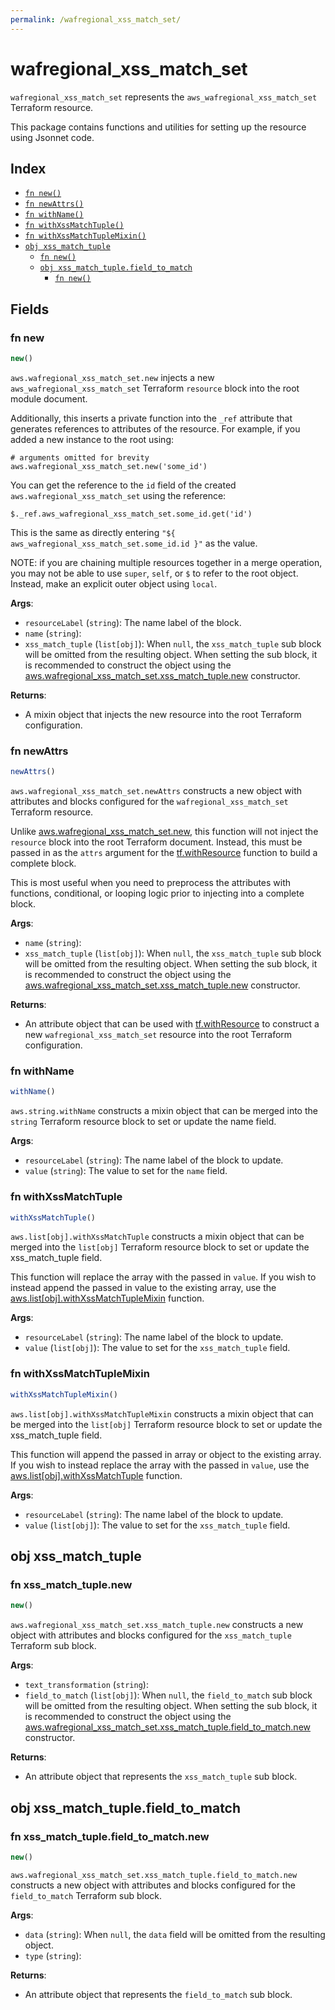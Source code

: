 ```yaml
---
permalink: /wafregional_xss_match_set/
---
```


# wafregional_xss_match_set

`wafregional_xss_match_set` represents the `aws_wafregional_xss_match_set` Terraform resource.



This package contains functions and utilities for setting up the resource using Jsonnet code.


## Index

* [`fn new()`](#fn-new)
* [`fn newAttrs()`](#fn-newattrs)
* [`fn withName()`](#fn-withname)
* [`fn withXssMatchTuple()`](#fn-withxssmatchtuple)
* [`fn withXssMatchTupleMixin()`](#fn-withxssmatchtuplemixin)
* [`obj xss_match_tuple`](#obj-xss_match_tuple)
  * [`fn new()`](#fn-xss_match_tuplenew)
  * [`obj xss_match_tuple.field_to_match`](#obj-xss_match_tuplefield_to_match)
    * [`fn new()`](#fn-xss_match_tuplefield_to_matchnew)

## Fields

### fn new

```ts
new()
```


`aws.wafregional_xss_match_set.new` injects a new `aws_wafregional_xss_match_set` Terraform `resource`
block into the root module document.

Additionally, this inserts a private function into the `_ref` attribute that generates references to attributes of the
resource. For example, if you added a new instance to the root using:

    # arguments omitted for brevity
    aws.wafregional_xss_match_set.new('some_id')

You can get the reference to the `id` field of the created `aws.wafregional_xss_match_set` using the reference:

    $._ref.aws_wafregional_xss_match_set.some_id.get('id')

This is the same as directly entering `"${ aws_wafregional_xss_match_set.some_id.id }"` as the value.

NOTE: if you are chaining multiple resources together in a merge operation, you may not be able to use `super`, `self`,
or `$` to refer to the root object. Instead, make an explicit outer object using `local`.

**Args**:
  - `resourceLabel` (`string`): The name label of the block.
  - `name` (`string`): 
  - `xss_match_tuple` (`list[obj]`):  When `null`, the `xss_match_tuple` sub block will be omitted from the resulting object. When setting the sub block, it is recommended to construct the object using the [aws.wafregional_xss_match_set.xss_match_tuple.new](#fn-xss_match_tuplenew) constructor.

**Returns**:
- A mixin object that injects the new resource into the root Terraform configuration.


### fn newAttrs

```ts
newAttrs()
```


`aws.wafregional_xss_match_set.newAttrs` constructs a new object with attributes and blocks configured for the `wafregional_xss_match_set`
Terraform resource.

Unlike [aws.wafregional_xss_match_set.new](#fn-new), this function will not inject the `resource`
block into the root Terraform document. Instead, this must be passed in as the `attrs` argument for the
[tf.withResource](https://github.com/tf-libsonnet/core/tree/main/docs#fn-withresource) function to build a complete block.

This is most useful when you need to preprocess the attributes with functions, conditional, or looping logic prior to
injecting into a complete block.

**Args**:
  - `name` (`string`): 
  - `xss_match_tuple` (`list[obj]`):  When `null`, the `xss_match_tuple` sub block will be omitted from the resulting object. When setting the sub block, it is recommended to construct the object using the [aws.wafregional_xss_match_set.xss_match_tuple.new](#fn-xss_match_tuplenew) constructor.

**Returns**:
  - An attribute object that can be used with [tf.withResource](https://github.com/tf-libsonnet/core/tree/main/docs#fn-withresource) to construct a new `wafregional_xss_match_set` resource into the root Terraform configuration.


### fn withName

```ts
withName()
```

`aws.string.withName` constructs a mixin object that can be merged into the `string`
Terraform resource block to set or update the name field.



**Args**:
  - `resourceLabel` (`string`): The name label of the block to update.
  - `value` (`string`): The value to set for the `name` field.


### fn withXssMatchTuple

```ts
withXssMatchTuple()
```

`aws.list[obj].withXssMatchTuple` constructs a mixin object that can be merged into the `list[obj]`
Terraform resource block to set or update the xss_match_tuple field.

This function will replace the array with the passed in `value`. If you wish to instead append the
passed in value to the existing array, use the [aws.list[obj].withXssMatchTupleMixin](TODO) function.


**Args**:
  - `resourceLabel` (`string`): The name label of the block to update.
  - `value` (`list[obj]`): The value to set for the `xss_match_tuple` field.


### fn withXssMatchTupleMixin

```ts
withXssMatchTupleMixin()
```

`aws.list[obj].withXssMatchTupleMixin` constructs a mixin object that can be merged into the `list[obj]`
Terraform resource block to set or update the xss_match_tuple field.

This function will append the passed in array or object to the existing array. If you wish
to instead replace the array with the passed in `value`, use the [aws.list[obj].withXssMatchTuple](TODO)
function.


**Args**:
  - `resourceLabel` (`string`): The name label of the block to update.
  - `value` (`list[obj]`): The value to set for the `xss_match_tuple` field.


## obj xss_match_tuple



### fn xss_match_tuple.new

```ts
new()
```


`aws.wafregional_xss_match_set.xss_match_tuple.new` constructs a new object with attributes and blocks configured for the `xss_match_tuple`
Terraform sub block.



**Args**:
  - `text_transformation` (`string`): 
  - `field_to_match` (`list[obj]`):  When `null`, the `field_to_match` sub block will be omitted from the resulting object. When setting the sub block, it is recommended to construct the object using the [aws.wafregional_xss_match_set.xss_match_tuple.field_to_match.new](#fn-field_to_matchnew) constructor.

**Returns**:
  - An attribute object that represents the `xss_match_tuple` sub block.


## obj xss_match_tuple.field_to_match



### fn xss_match_tuple.field_to_match.new

```ts
new()
```


`aws.wafregional_xss_match_set.xss_match_tuple.field_to_match.new` constructs a new object with attributes and blocks configured for the `field_to_match`
Terraform sub block.



**Args**:
  - `data` (`string`):  When `null`, the `data` field will be omitted from the resulting object.
  - `type` (`string`): 

**Returns**:
  - An attribute object that represents the `field_to_match` sub block.
